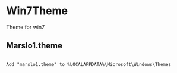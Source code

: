 Win7Theme
=========

Theme for win7

## Marslo1.theme
<pre><code>
Add "marslo1.theme" to %LOCALAPPDATA%\Microsoft\Windows\Themes
</code></pre>

